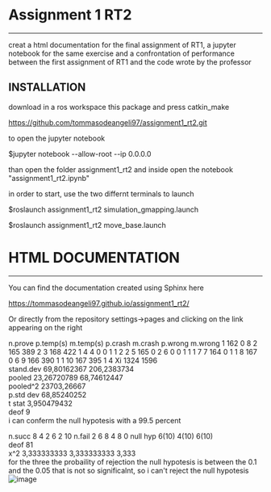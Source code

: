 # Assignment 1 RT2
----

creat a html documentation for the final assignment of RT1, a jupyter notebook for the same exercise and a confrontation of performance between the first assignment of RT1 and the code wrote by the professor

INSTALLATION
----
download in a ros workspace this package and press catkin_make

https://github.com/tommasodeangeli97/assignment1_rt2.git

to open the jupyter notebook 

$jupyter notebook --allow-root --ip 0.0.0.0

than open the folder assignment1_rt2 and inside open the notebook "assignment1_rt2.ipynb"

in order to start, use the two differnt terminals to launch

$roslaunch assignment1_rt2 simulation_gmapping.launch

$roslaunch assignment1_rt2 move_base.launch


# HTML DOCUMENTATION
----

You can find the documentation created using Sphinx here

https://tommasodeangeli97.github.io/assignment1_rt2/

Or directly from the repository settings->pages and clicking on the link appearing on the right

n.prove	p.temp(s)	m.temp(s)	p.crash	m.crash	p.wrong	m.wrong
1	162	0				8
2	165	389				2
3	168	422		1		4
4	0	0	1	1	2	2
5	165	0				2
6	0	0	1	1	1	7
7	164	0		1		1
8	167	0				6
9	166	390		1		1
10	167	395		1		4
Xi	1324	1596				
stand.dev	69,80162367	206,2383734				
pooled	23,26720789	68,74612447				
pooled^2	23703,26667					
p.std dev	68,85240252					
t stat	3,950479432					
deof	9					
i can conferm the null hypotesis with a 99.5 percent						
						
						
						
n.succ	8	4	2	6	2	10
n.fail	2	6	8	4	8	0
null hyp	6(10)		4(10)		6(10)	
deof	81					
x^2	3,333333333		3,333333333		3,333	
for the three the probaility of rejection the null hypotesis is between the 0.1 and the 0.05 that is not so significalnt, so i can't reject the null hypotesis						
![image](https://user-images.githubusercontent.com/92479113/170596484-59b66aa9-380e-470c-a73a-cde2fd8115ca.png)
